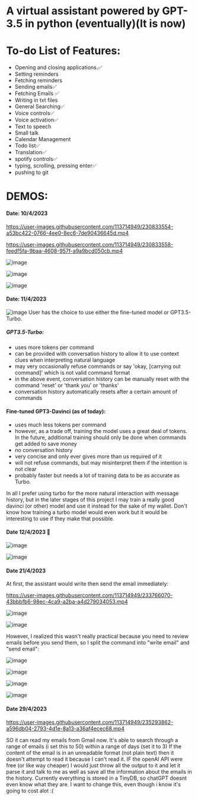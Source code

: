 # A virtual assistant powered by GPT-3.5 in python (eventually)(It is now)


# To-do List of Features:
- Opening and closing applications.✅
- Setting reminders
- Fetching reminders
- Sending emails✅
- Fetching Emails ✅
- Writing in txt files
- General Searching✅
- Voice controls✅
- Voice activation✅
- Text to speech
- Small talk
- Calendar Management
- Todo list✅
- Translation✅
- spotify controls✅
- typing, scrolling, pressing enter✅
- pushing to git

# DEMOS:
#### Date: 10/4/2023

https://user-images.githubusercontent.com/113714949/230833554-a53bc422-0766-4ee0-8ec6-7de90436645d.mp4


https://user-images.githubusercontent.com/113714949/230833558-feedf5fa-9baa-4608-957f-a9a9bcd050cb.mp4

![image](https://user-images.githubusercontent.com/113714949/230833657-34f327db-8004-4309-9060-a55195738a2e.png)

![image](https://user-images.githubusercontent.com/113714949/230833492-1abab432-cd52-4d84-9936-a8bf25494fbe.png)

![image](https://user-images.githubusercontent.com/113714949/230943377-07a423f7-09a9-4f0c-bd5a-8569a8ede041.png)

#### Date: 11/4/2023

![image](https://user-images.githubusercontent.com/113714949/231106839-77290444-a263-4966-ab96-14199509ed47.png)
User has the choice to use either the fine-tuned model or GPT3.5-Turbo.
##### GPT3.5-Turbo:
- uses more tokens per command
- can be provided with conversation history to allow it to use context clues when interpreting natural language
- may very occasionally refuse commands or say 'okay,  [carrying out command]' which is not valid command format
- in the above event, conversation history can be manually reset with the command 'reset' or 'thank you' or 'thanks'
- conversation history automatically resets after a certain amount of commands

#### Fine-tuned GPT3-Davinci (as of today):
- uses much less tokens per command
- however, as a trade off, training the model uses a great deal of tokens. In the future, additional training should only be done when commands get added to save money 
- no conversation history
- very concise and only ever gives more than us required of it
- will not refuse commands, but may misinterpret them if the intention is not clear
- probably faster but needs a lot of training data to be as accurate as Turbo.

In all I prefer using turbo for the more natural interaction with message history, but in the later stages of this project I may train a really good davinci (or other) model and use it instead for the sake of my wallet. Don't know how training a turbo model would even work but it would be interesting to use if they make that possible.

#### Date 12/4/2023 🎂

![image](https://user-images.githubusercontent.com/113714949/231656242-5e85f1d4-e0bd-4b80-b6d7-87c157ebc2ac.png)

![image](https://user-images.githubusercontent.com/113714949/231656323-ac30e9b4-780c-41e3-9b46-75982cf91c18.png)

#### Date 21/4/2023
At first, the assistant would write then send the email immediately:


https://user-images.githubusercontent.com/113714949/233766070-43bbbfb6-98ec-4ca9-a2ba-a4d279034053.mp4


![image](https://user-images.githubusercontent.com/113714949/233766085-74034c79-dac0-405a-8c3e-9054b703df65.png)

![image](https://user-images.githubusercontent.com/113714949/233766094-35adfa71-ed1e-4c37-bbcd-872981b9cc23.png)

However, I realized this wasn't really practical because you need to review emails before you send them, so I split the command into "write email" and "send email":

![image](https://user-images.githubusercontent.com/113714949/233766152-ca3316f8-0a04-4f34-a293-2fedefe2f46a.png)

![image](https://user-images.githubusercontent.com/113714949/233766138-696f7409-d07c-46c4-8217-4990f1a81b8c.png)

![image](https://user-images.githubusercontent.com/113714949/233766168-e18dbfe3-e323-4c95-be00-3d79420a5516.png)

![image](https://user-images.githubusercontent.com/113714949/233766187-c0cbf35b-93bf-4983-9ba7-0a388402e1f9.png)

#### Date 29/4/2023

https://user-images.githubusercontent.com/113714949/235293862-a596db04-2793-4d1e-8a13-a36af4ecec68.mp4

SO it can read my emails from Gmail now. It's able to search through a range of emails (i set this to 50) within a range of days (set it to 3)
If the content of the email is in an unreadable format (not plain text) then it doesn't attempt to read it because I can't read it. IF the openAI API were free (or like way cheaper) I would just throw all the output to it and let it parse it and talk to me as well as save all the information about the emails in the history. Currently everything is stored in a TinyDB, so chatGPT doesnt even know what they are. I want to change this, even though i know it's going to cost alot :(
